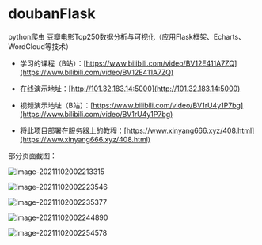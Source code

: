 # doubanFlask
 python爬虫 豆瓣电影Top250数据分析与可视化（应用Flask框架、Echarts、WordCloud等技术）

+ 学习的课程（B站）：[https://www.bilibili.com/video/BV12E411A7ZQ](https://www.bilibili.com/video/BV12E411A7ZQ) 

+ 在线演示地址：[http://101.32.183.14:5000](http://101.32.183.14:5000) 

+ 视频演示地址（B站）：[https://www.bilibili.com/video/BV1rU4y1P7bg](https://www.bilibili.com/video/BV1rU4y1P7bg)

+ 将此项目部署在服务器上的教程：[https://www.xinyang666.xyz/408.html](https://www.xinyang666.xyz/408.html)

部分页面截图：

![image-20211102002213315](https://gitee.com/xinyang666code/blogpictures/raw/master/images/image-20211102002213315.png)

![image-20211102002223546](https://gitee.com/xinyang666code/blogpictures/raw/master/images/image-20211102002223546.png)

![image-20211102002235377](https://gitee.com/xinyang666code/blogpictures/raw/master/images/image-20211102002235377.png)

![image-20211102002244890](https://gitee.com/xinyang666code/blogpictures/raw/master/images/image-20211102002244890.png)

![image-20211102002254578](https://gitee.com/xinyang666code/blogpictures/raw/master/images/image-20211102002254578.png)


